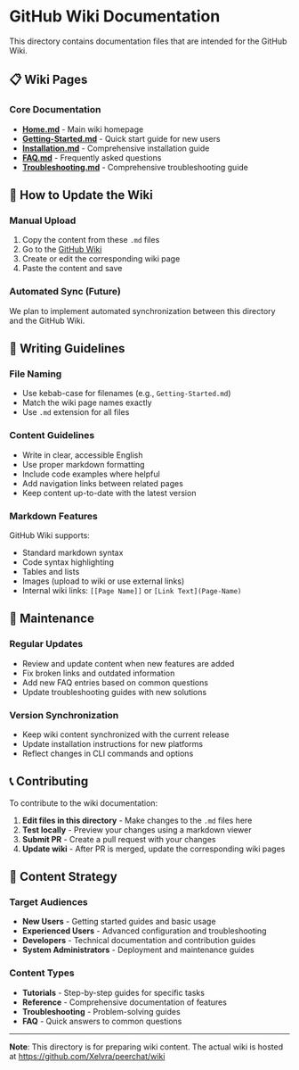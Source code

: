 # GitHub Wiki Documentation

This directory contains documentation files that are intended for the GitHub Wiki.

## 📋 Wiki Pages

### Core Documentation
- **[Home.md](Home.md)** - Main wiki homepage
- **[Getting-Started.md](Getting-Started.md)** - Quick start guide for new users
- **[Installation.md](Installation.md)** - Comprehensive installation guide
- **[FAQ.md](FAQ.md)** - Frequently asked questions
- **[Troubleshooting.md](Troubleshooting.md)** - Comprehensive troubleshooting guide

## 🚀 How to Update the Wiki

### Manual Upload
1. Copy the content from these `.md` files
2. Go to the [GitHub Wiki](https://github.com/Xelvra/peerchat/wiki)
3. Create or edit the corresponding wiki page
4. Paste the content and save

### Automated Sync (Future)
We plan to implement automated synchronization between this directory and the GitHub Wiki.

## 📝 Writing Guidelines

### File Naming
- Use kebab-case for filenames (e.g., `Getting-Started.md`)
- Match the wiki page names exactly
- Use `.md` extension for all files

### Content Guidelines
- Write in clear, accessible English
- Use proper markdown formatting
- Include code examples where helpful
- Add navigation links between related pages
- Keep content up-to-date with the latest version

### Markdown Features
GitHub Wiki supports:
- Standard markdown syntax
- Code syntax highlighting
- Tables and lists
- Images (upload to wiki or use external links)
- Internal wiki links: `[[Page Name]]` or `[Link Text](Page-Name)`

## 🔄 Maintenance

### Regular Updates
- Review and update content when new features are added
- Fix broken links and outdated information
- Add new FAQ entries based on common questions
- Update troubleshooting guides with new solutions

### Version Synchronization
- Keep wiki content synchronized with the current release
- Update installation instructions for new platforms
- Reflect changes in CLI commands and options

## 📞 Contributing

To contribute to the wiki documentation:

1. **Edit files in this directory** - Make changes to the `.md` files here
2. **Test locally** - Preview your changes using a markdown viewer
3. **Submit PR** - Create a pull request with your changes
4. **Update wiki** - After PR is merged, update the corresponding wiki pages

## 🎯 Content Strategy

### Target Audiences
- **New Users** - Getting started guides and basic usage
- **Experienced Users** - Advanced configuration and troubleshooting
- **Developers** - Technical documentation and contribution guides
- **System Administrators** - Deployment and maintenance guides

### Content Types
- **Tutorials** - Step-by-step guides for specific tasks
- **Reference** - Comprehensive documentation of features
- **Troubleshooting** - Problem-solving guides
- **FAQ** - Quick answers to common questions

---

**Note**: This directory is for preparing wiki content. The actual wiki is hosted at https://github.com/Xelvra/peerchat/wiki
